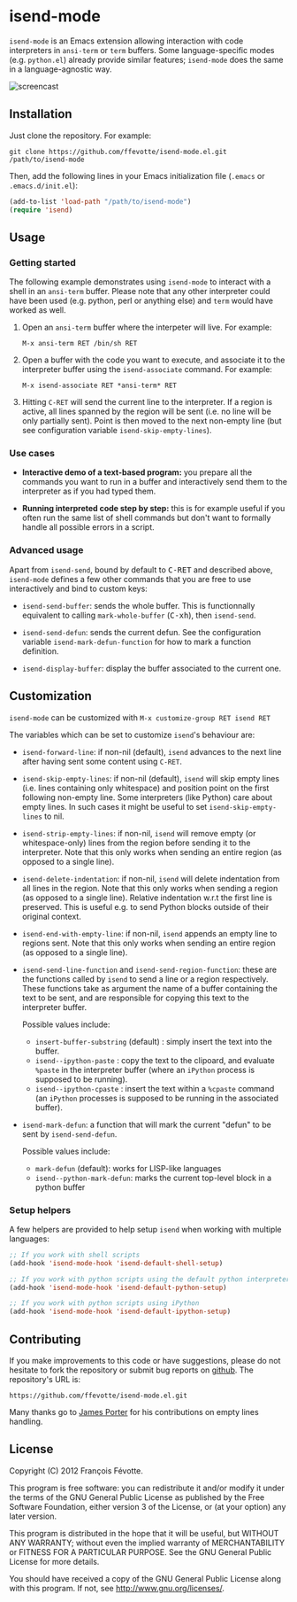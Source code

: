 # isend-mode

`isend-mode` is an Emacs extension allowing interaction with code interpreters in `ansi-term` or
`term` buffers. Some language-specific modes (e.g. `python.el`) already provide similar features;
`isend-mode` does the same in a language-agnostic way.

![screencast](http://ffevotte.github.com/isend-mode.el/screencast/screencast.svg)


## Installation

Just clone the repository. For example:

```shell
git clone https://github.com/ffevotte/isend-mode.el.git /path/to/isend-mode
```

Then, add the following lines in your Emacs initialization file (`.emacs` or `.emacs.d/init.el`):

```lisp
(add-to-list 'load-path "/path/to/isend-mode")
(require 'isend)
```


## Usage

### Getting started

The following example demonstrates using `isend-mode` to interact with a shell in an `ansi-term`
buffer. Please note that any other interpreter could have been used (e.g. python, perl or anything
else) and `term` would have worked as well.


1. Open an `ansi-term` buffer where the interpeter will live. For example:

   `M-x ansi-term RET /bin/sh RET`


2. Open a buffer with the code you want to execute, and associate it to the interpreter buffer using
   the `isend-associate` command. For example:

   `M-x isend-associate RET *ansi-term* RET`


3. Hitting `C-RET` will send the current line to the interpreter. If a region is active, all lines
   spanned by the region will be sent (i.e. no line will be only partially sent). Point is then
   moved to the next non-empty line (but see configuration variable `isend-skip-empty-lines`).


### Use cases

- **Interactive demo of a text-based program:** you prepare all the commands you want to run in a
  buffer and interactively send them to the interpreter as if you had typed them.

- **Running interpreted code step by step:** this is for example useful if you often run the same
  list of shell commands but don't want to formally handle all possible errors in a script.


### Advanced usage

Apart from `isend-send`, bound by default to <kbd>C-RET</kbd> and described
above, `isend-mode` defines a few other commands that you are free to use
interactively and bind to custom keys:

- `isend-send-buffer`: sends the whole buffer. This is functionnally equivalent
  to calling `mark-whole-buffer` (<kbd>C-x</kbd><kbd>h</kbd>), then `isend-send`.

- `isend-send-defun`: sends the current defun. See the configuration variable
  `isend-mark-defun-function` for how to mark a function definition.

- `isend-display-buffer`: display the buffer associated to the current one.


## Customization

`isend-mode` can be customized with `M-x customize-group RET isend RET`

The variables which can be set to customize `isend`'s behaviour are:

- `isend-forward-line`: if non-nil (default), `isend` advances to the next line after having sent
  some content using `C-RET`.

- `isend-skip-empty-lines`: if non-nil (default), `isend` will skip empty lines (i.e. lines
  containing only whitespace) and position point on the first following non-empty line. Some
  interpreters (like Python) care about empty lines. In such cases it might be useful to set
  `isend-skip-empty-lines` to nil.

- `isend-strip-empty-lines`: if non-nil, `isend` will remove empty (or whitespace-only) lines from
  the region before sending it to the interpreter. Note that this only works when sending an entire
  region (as opposed to a single line).
  
- `isend-delete-indentation`: if non-nil, `isend` will delete indentation from all lines in the
  region. Note that this only works when sending a region (as opposed to a single line). Relative
  indentation w.r.t the first line is preserved. This is useful e.g. to send Python blocks outside
  of their original context.

- `isend-end-with-empty-line`: if non-nil, `isend` appends an empty line to regions sent. Note that
  this only works when sending an entire region (as opposed to a single line).

- `isend-send-line-function` and `isend-send-region-function`: these are the functions called by
  `isend` to send a line or a region respectively. These functions take as argument the name of a
  buffer containing the text to be sent, and are responsible for copying this text to the
  interpreter buffer.
  
  Possible values include:
  - `insert-buffer-substring` (default) : simply insert the text into the buffer.
  - `isend--ipython-paste` : copy the text to the clipoard, and evaluate `%paste` in the interpreter
    buffer (where an `iPython` process is supposed to be running).
  - `isend--ipython-cpaste` : insert the text within a `%cpaste` command (an `iPython` processes
    is supposed to be running in the associated buffer).

- `isend-mark-defun`: a function that will mark the current "defun" to be sent
  by `isend-send-defun`.

  Possible values include:

  - `mark-defun` (default): works for LISP-like languages
  - `isend--python-mark-defun`: marks the current top-level block in a python buffer


### Setup helpers

A few helpers are provided to help setup `isend` when working with multiple languages:
  
```lisp
;; If you work with shell scripts
(add-hook 'isend-mode-hook 'isend-default-shell-setup)

;; If you work with python scripts using the default python interpreter
(add-hook 'isend-mode-hook 'isend-default-python-setup)

;; If you work with python scripts using iPython
(add-hook 'isend-mode-hook 'isend-default-ipython-setup)
```


## Contributing

If you make improvements to this code or have suggestions, please do not hesitate to fork the
repository or submit bug reports on [github](https://github.com/ffevotte/isend-mode.el). The repository's
URL is:

    https://github.com/ffevotte/isend-mode.el.git


Many thanks go to [James Porter](https://github.com/porterjamesj) for his contributions on empty
lines handling.


## License

Copyright (C) 2012 François Févotte.

This program is free software: you can redistribute it and/or modify it under the terms of the GNU
General Public License as published by the Free Software Foundation, either version 3 of the
License, or (at your option) any later version.

This program is distributed in the hope that it will be useful, but WITHOUT ANY WARRANTY; without
even the implied warranty of MERCHANTABILITY or FITNESS FOR A PARTICULAR PURPOSE.  See the GNU
General Public License for more details.

You should have received a copy of the GNU General Public License along with this program.  If not,
see <http://www.gnu.org/licenses/>.
